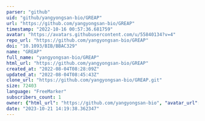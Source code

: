 ```yaml
---
parser: "github"
uid: "github/yangyongsan-bio/GREAP"
url: "https://github.com/yangyongsan-bio/GREAP"
timestamp: "2022-10-16 00:57:36.681759"
avatar: "https://avatars.githubusercontent.com/u/55840134?v=4"
repo_url: "https://github.com/yangyongsan-bio/GREAP"
doi: "10.1093/BIB/BBAC329"
name: "GREAP"
full_name: "yangyongsan-bio/GREAP"
html_url: "https://github.com/yangyongsan-bio/GREAP"
created_at: "2022-08-04T08:28:09Z"
updated_at: "2022-08-04T08:45:43Z"
clone_url: "https://github.com/yangyongsan-bio/GREAP.git"
size: 72403
language: "FreeMarker"
subscribers_count: 1
owner: {"html_url": "https://github.com/yangyongsan-bio", "avatar_url": "https://avatars.githubusercontent.com/u/55840134?v=4", "login": "yangyongsan-bio", "type": "User"}
date: "2023-10-21 14:19:38.362347"
---
```

